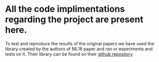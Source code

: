 # All the code implimentations regarding the project are present here.
To test and reproduce the results of the original papers we have used the library created by the authors of ML18 paper and ran or experiments and tests on it.
Their library can be found on their [github repository](https://github.com/exoclime/HELA)
